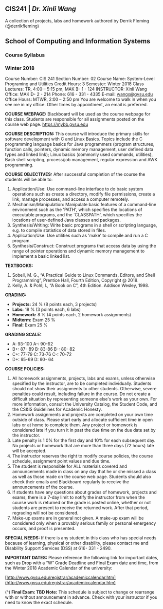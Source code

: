 <h2><b>CIS241</b> | <i>Dr. Xinli Wang</i> </h2>
<p>A collection of projects, labs and homework authored by Derrik Fleming (@derrikfleming)</p>


## School of Computing and Information Systems

### Course Syllabus

### Winter 2018

Course Number: CIS 241
Section Number: 02
Course Name: System-Level Programing and Utilities
Credit Hours: 3
Semester: Winter 2018
Class Lectures: TR, 4:00 – 5:15 pm, MAK B- 1 - 124
INSTRUCTOR: Xinli Wang
Office: MAK D- 2 - 214
Phone: 616 - 331 - 4335
E-mail: wangx@gvsu.edu
Office Hours: MTWR, 2:00 – 2:50 pm
You are welcome to walk in when you see me in my office.
Other times by appointment, an email is preferred.

**COURSE WEBPAGE:**
Blackboard will be used as the course webpage for this class. Students are responsible for all
assignments posted on the course web page.
https://mybb.gvsu.edu

**COURSE DESCRIPTION:**
This course will introduce the primary skills for software development with C and Linux Basics.
Topics include the C programming language basics for Java programmers (program structures,
function calls, pointers, dynamic memory management, user defined data types and linked link);
Linux basics (commonly used commands, utilities), Bash shell scripting, process/job management,
regular expression and AWK programming.

**COURSE OBJECTIVES:**
After successful completion of the course the students will be able to:
1) Application/Use: Use command-line interface to do basic system operations such as create a directory, modify file permissions, create a link, manage processes, and access a computer remotely.
2) Mechanism/Manipulation: Manipulate basic features of a command-line environment such as the 'PATH', which specifies the locations of executable programs, and the 'CLASSPATH', which specifies the locations of user-defined Java classes and packages.
3) Synthesis/Writing: Write basic programs in a shell or scripting language, e.g. to compile statistics of data stored in files.
4) Application/Use: Use utilities such as 'make' to compile and run a C program.
5) Synthesis/Construct: Construct programs that access data by using the range of pointer operations and dynamic memory management to implement a basic linked list.

**TEXTBOOKS:**
1) Sobell, M. G., “A Practical Guide to Linux Commands, Editors, and Shell Programming”, Prentice Hall, Fourth Edition, Copyright @ 2018.
2) Kelly, A. & Pohl, I., “A Book on C”, 4th Edition. Addison Wesley, 1998.

**GRADING:**
+ **Projects:** 24 % (8 points each, 3 projects)
+ **Labs:** 18 % (3 points each, 6 labs)
+ **Homework:** 8 % (4 points each, 2 homework assignments)
+ **Midterm:** Exam 25 %
+ **Final:** Exam 25 %

**GRADING SCALE:**
+ A: 93-100 A-: 90-92 
+ B+: 87- 89 B: 83-86 B-: 80- 82
+ C+: 77-79 C: 73-76 C-: 70-72 
+ D+: 65-69 D: 60- 64

**COURSE POLICIES:**
1. All homework assignments, projects, labs and exams, unless otherwise specified by the instructor, are to be completed individually. Students should not show their assignments to other students. Otherwise, severe penalties could result, including failure in the course. Do not create a difficult situation by representing someone else's work as your own. For more information, consult the University Catalog, the Student Code, and the CS&IS Guidelines for Academic Honesty.
2. Homework assignments and projects are completed on your own time outside of class. Please start early and allocate sufficient time in open labs or at home to complete them. Any project or homework is considered late if you turn it in past the due time on the due date set by the instructor.
3. Late penalty is 1 0% for the first day and 10% for each subsequent day. No projects or homework that are more than three days (72 hours) late will be accepted.
4. The instructor reserves the right to modify course policies, the course schedule, assignment point values and due time.
5. The student is responsible for ALL materials covered and announcements made in class on any day that he or she missed a class as well as those made on the course web page. Students should also check their emails and Blackboard regularly to receive the announcements of the course.
6. If students have any questions about grades of homework, projects and exams, there is a 7-day limit to notify the instructor from when the course work is returned or the grade is posted online, whether or not students are present to receive the returned work. After that period, regrading will not be considered.
7. Make-up exams are in general not given. A make-up exam will be considered only when a provably serious family or personal emergency occurs, and proof is presented.

**SPECIAL NEEDS:**
If there is any student in this class who has special needs because of learning, physical or other
disability, please contact me and Disability Support Services (DSS) at 616- 331 - 2490.

**IMPORTANT DATES:**
Please reference the following link for important dates, such as Drop with a “W” Grade Deadline
and Final Exam date and time, from the Winter 2018 Academic Calendar of the university:

[http://www.gvsu.edu/registrar/academiccalendar.htm](http://www.gvsu.edu/registrar/academiccalendar.htm)

(^) **Final Exam: TBD
Note:** This schedule is subject to change or rearrange with or without announcement in advance.
Check with your instructor if you need to know the exact schedule.


